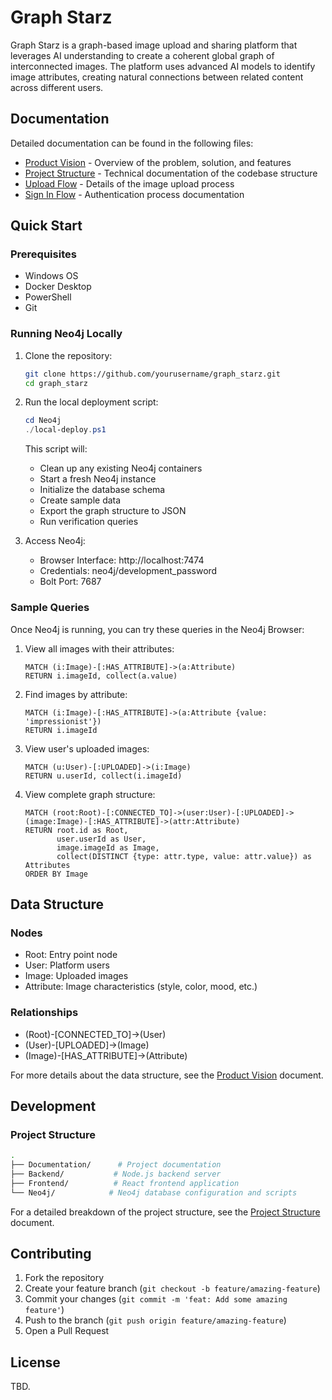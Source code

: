 # Graph Starz

Graph Starz is a graph-based image upload and sharing platform that leverages AI understanding to create a coherent global graph of interconnected images. The platform uses advanced AI models to identify image attributes, creating natural connections between related content across different users.

## Documentation

Detailed documentation can be found in the following files:
- [Product Vision](Documentation/Product/product_vision.md) - Overview of the problem, solution, and features
- [Project Structure](Documentation/Product/project_structure.md) - Technical documentation of the codebase structure
- [Upload Flow](Documentation/Product/upload_flow.md) - Details of the image upload process
- [Sign In Flow](Documentation/Product/sign_in_flow.md) - Authentication process documentation

## Quick Start

### Prerequisites
- Windows OS
- Docker Desktop
- PowerShell
- Git

### Running Neo4j Locally

1. Clone the repository:
   ```bash
   git clone https://github.com/yourusername/graph_starz.git
   cd graph_starz
   ```

2. Run the local deployment script:
   ```powershell
   cd Neo4j
   ./local-deploy.ps1
   ```

   This script will:
   - Clean up any existing Neo4j containers
   - Start a fresh Neo4j instance
   - Initialize the database schema
   - Create sample data
   - Export the graph structure to JSON
   - Run verification queries

3. Access Neo4j:
   - Browser Interface: http://localhost:7474
   - Credentials: neo4j/development_password
   - Bolt Port: 7687

### Sample Queries

Once Neo4j is running, you can try these queries in the Neo4j Browser:

1. View all images with their attributes:
   ```cypher
   MATCH (i:Image)-[:HAS_ATTRIBUTE]->(a:Attribute)
   RETURN i.imageId, collect(a.value)
   ```

2. Find images by attribute:
   ```cypher
   MATCH (i:Image)-[:HAS_ATTRIBUTE]->(a:Attribute {value: 'impressionist'})
   RETURN i.imageId
   ```

3. View user's uploaded images:
   ```cypher
   MATCH (u:User)-[:UPLOADED]->(i:Image)
   RETURN u.userId, collect(i.imageId)
   ```

4. View complete graph structure:
   ```cypher
   MATCH (root:Root)-[:CONNECTED_TO]->(user:User)-[:UPLOADED]->(image:Image)-[:HAS_ATTRIBUTE]->(attr:Attribute)
   RETURN root.id as Root,
          user.userId as User,
          image.imageId as Image,
          collect(DISTINCT {type: attr.type, value: attr.value}) as Attributes
   ORDER BY Image
   ```

## Data Structure

### Nodes
- Root: Entry point node
- User: Platform users
- Image: Uploaded images
- Attribute: Image characteristics (style, color, mood, etc.)

### Relationships
- (Root)-[CONNECTED_TO]->(User)
- (User)-[UPLOADED]->(Image)
- (Image)-[HAS_ATTRIBUTE]->(Attribute)

For more details about the data structure, see the [Product Vision](Documentation/Product/product_vision.md) document.

## Development

### Project Structure
```bash
.
├── Documentation/      # Project documentation
├── Backend/           # Node.js backend server
├── Frontend/          # React frontend application
└── Neo4j/            # Neo4j database configuration and scripts
```

For a detailed breakdown of the project structure, see the [Project Structure](Documentation/Product/project_structure.md) document.

## Contributing

1. Fork the repository
2. Create your feature branch (`git checkout -b feature/amazing-feature`)
3. Commit your changes (`git commit -m 'feat: Add some amazing feature'`)
4. Push to the branch (`git push origin feature/amazing-feature`)
5. Open a Pull Request

## License

TBD.
